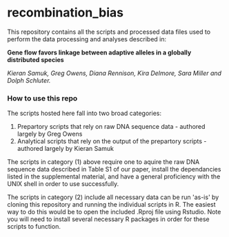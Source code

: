 # recombination_bias

This repository contains all the scripts and processed data files used to perform the data processing and analyses described in:

**Gene flow favors linkage between adaptive alleles in a globally distributed species**

*Kieran Samuk, Greg Owens, Diana Rennison, Kira Delmore, Sara Miller and Dolph Schluter.*

### How to use this repo

The scripts hosted here fall into two broad categories: 

1. Prepartory scripts that rely on raw DNA sequence data - authored largely by Greg Owens 
2. Analytical scripts that rely on the output of the prepartory scripts - authored largely by Kieran Samuk

The scripts in category (1) above require one to aquire the raw DNA sequence data described in Table S1 of our paper, install the dependancies listed in the supplemental material, and have a general proficiency with the UNIX shell in order to use successfully. 

The scripts in category (2) include all necessary data can be run 'as-is' by cloning this repository and running the individual scripts in R. The easiest way to do this would be to open the included .Rproj file using Rstudio. Note you will need to install several necessary R packages in order for these scripts to function.
